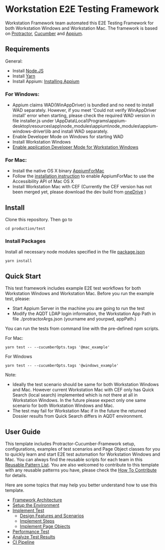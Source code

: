 
# Workstation E2E Testing Framework 

Workstation Framework team automated this E2E Testing Framework for both Workstation Windows and Workstation Mac. The framework is based on [Protractor](https://github.com/angular/protractor), [Cucumber](https://github.com/cucumber/cucumber) and [Appium](http://appium.io/). 

## Requirements
General:
- Install [Node.JS](https://nodejs.org) 
- Install [Yarn](https://github.com/yarnpkg/yarn)
- Install Appium: [Installing Appium](http://appium.io/docs/en/about-appium/getting-started/)
### For Windows:
- Appium claims WAD(WinAppDriver) is bundled and no need to install WAD separately. However, if you meet 'Could not verify WinAppDriver install' error when starting, please check the required WAD version in file installer.js under \AppData\Local\Programs\appium-desktop\resources\app\node_modules\appium\node_modules\appium-windows-driver\lib and install WAD separately.
- Enable Developer Mode on Windows for starting WAD
- Install Workstation Windows
- [Enable application Developer Mode for Workstation Windows](https://microstrategy.atlassian.net/wiki/spaces/TECTOOLSWORKSTATION/pages/447709932/How+to+configure+the+developer+mode)
### For Mac:
- Install the native OS X binary [AppiumForMac](https://github.com/appium/appium-for-mac/releases/tag/v0.3.0)
- Follow the [installation instruction](https://github.com/appium/appium-for-mac#109-1010-1011-1012) to enable AppiumForMac to use the Accessibility API of Mac OS X
- Install Workstation Mac with CEF (Currently the CEF version has not been merged yet, please download the dev build from [oneDrive](https://microstrategy-my.sharepoint.com/:f:/p/qfan/EpRHKbKMVqBMi0rr8fIJwb8Bb1zsIMsRcrXvIdKNA0owQw) )

## Install
Clone this repository. Then go to
```
cd production/test
```
### Install Packages
Install all necessary node modules specified in the file [package.json](./package.json)
```
yarn install
```

## Quick Start
This test framework includes example E2E test workflows for both Workstation Windows and Workstation Mac. Before you run the example test, please:
- Start Appium Server in the machine you are going to run the test
- Modify the AQDT LDAP login information, the Workstation App Path in file ./protractorArgs.json (yourname and yourpwd, appPath.)

You can run the tests from command line with the pre-defined npm scripts.

For Mac:
```
yarn test -- --cucumberOpts.tags '@mac_example'
```
For Windows
```
yarn test -- --cucumberOpts.tags '@windows_example'
```

Note:
- Ideally the test scenario should be same for both Workstation Windows and Mac. However current Workstation Mac with CEF only has Quick Search (local search) implemented which is not there at all in Workstation Windows. In the future please expect only one same scenario for both Workstation Windows and Mac.
- The test may fail for Workstation Mac if in the future the returned Dossier results from Quick Search differs in AQDT environment.


## User Guide
This template includes Protractor-Cucumber-Framework setup, configurations, examples of test scenarios and Page Object classes for you to quickly learn and start E2E test automation for Workstation Windows and Mac. You can always find the reusable scripts for each team in this [Reusable Pattern List](docs/reusable-pattern-list.md). You are also welcomed to contribute to this template with any reusable patterns you have, please check the [How To Contribute](docs/how-to-contribute.md) for details.

Here are some topics that may help you better understand how to use this template.
* [Framework Architecture](docs/framework-architecture.md)
* [Setup the Environment](docs/setup-and-run.md)
* [Implement Test](docs/implement-test.md)
    * [Design Features and Scenarios](docs/implement-test.md#design-features-and-scenarios)
    * [Implement Steps](docs/implement-test.md#implement-steps)
    * [Implement Page Objects](docs/implement-test.md#implement-page-objects)
* [Performance Test](docs/performance-test.md)
* [Analyze Test Results](docs/test_results.md)
* [CI Pipeline](docs/ci-pipeline.md)

